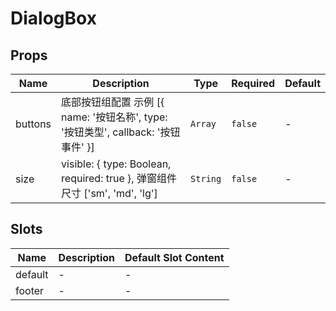 # DialogBox

## Props

<!-- @vuese:DialogBox:props:start -->

| Name    | Description                                                                        | Type     | Required | Default |
| ------- | ---------------------------------------------------------------------------------- | -------- | -------- | ------- |
| buttons | 底部按钮组配置 示例 [{ name: '按钮名称', type: '按钮类型', callback: '按钮事件' }] | `Array`  | `false`  | -       |
| size    | visible: { type: Boolean, required: true }, 弹窗组件尺寸 ['sm', 'md', 'lg']        | `String` | `false`  | -       |

<!-- @vuese:DialogBox:props:end -->

## Slots

<!-- @vuese:DialogBox:slots:start -->

| Name    | Description | Default Slot Content |
| ------- | ----------- | -------------------- |
| default | -           | -                    |
| footer  | -           | -                    |

<!-- @vuese:DialogBox:slots:end -->
